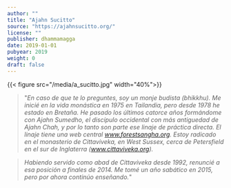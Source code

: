 ```yaml
---
author: ""
title: "Ajahn Sucitto"
source: "https://ajahnsucitto.org/"
license: ""
publisher: dhammamagga
date: 2019-01-01
pubyear: 2019 
weight: 0
draft: false
---
```

{{< figure src="/media/a_sucitto.jpg" width="40%">}}

> "*En caso de que te lo preguntes, soy un monje budista (bhikkhu). Me inicié en la vida monástica en 1975 en Tailandia, pero desde 1978 he estado en Bretaña. He pasado los últimos catorce años formándome con Ajahn Sumedho, el discípulo occidental con más antiguedad de Ajahn Chah, y por lo tanto son parte ese linaje de práctica directa.*
> *El linaje tiene una web central www.forestsangha.org. Estoy radicado en el monasterio de Cittaviveka, en West Sussex, cerca de Petersfield en el sur de Inglaterra (www.cittaviveka.org).*  

> *Habiendo servido como abad de Cittaviveka desde 1992, renuncié a esa posición a finales de 2014. Me tomé un año sabático en 2015, pero  por ahora continúo enseñando.*"